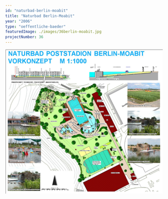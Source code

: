 ```yaml
---
id: "naturbad-berlin-moabit"
title: "Naturbad Berlin-Moabit"
year: "2006"
type: "oeffentliche-baeder"
featuredImage: ./images/36berlin-moabit.jpg
projectNumber: 36
---
```


![Entwurf](./images/36berlin-moabit.jpg)